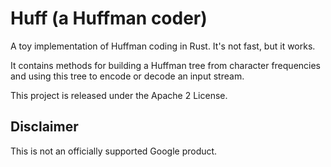 # Huff (a Huffman coder)

A toy implementation of Huffman coding in Rust. It's not fast, but it
works.

It contains methods for building a Huffman tree from character
frequencies and using this tree to encode or decode an input stream.

This project is released under the Apache 2 License.

## Disclaimer

This is not an officially supported Google product.
